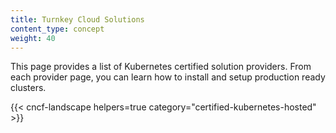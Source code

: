 ```yaml
---
title: Turnkey Cloud Solutions
content_type: concept
weight: 40
---
```


<!-- overview -->

This page provides a list of Kubernetes certified solution providers. From each
provider page, you can learn how to install and setup production
ready clusters.

<!-- body -->

{{< cncf-landscape helpers=true category="certified-kubernetes-hosted" >}}
